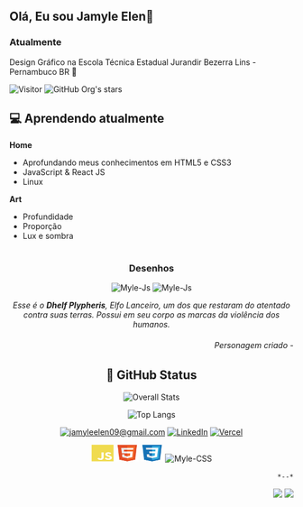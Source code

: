 <h2>Olá, Eu sou Jamyle Elen👋</h2>

<h3>Atualmente</h3>
Design Gráfico na Escola Técnica Estadual Jurandir Bezerra Lins - Pernambuco BR 🦅

![Visitor](https://visitor-badge.laobi.icu/badge?page_id=jamyle-elen) ![GitHub Org's stars](https://img.shields.io/github/stars/jamyle-elen?style=social)

<h2>💻 Aprendendo atualmente</h2>

__Home__
- Aprofundando meus conhecimentos em HTML5 e CSS3
- JavaScript & React JS
- Linux

__Art__
- Profundidade
- Proporção
- Lux e sombra

#
<h3 align='center'>Desenhos</h2>
<div align='center'>
  
  <img alt="Myle-Js" height="300" width="300" src="https://user-images.githubusercontent.com/110051309/217969091-472c61e1-c1a6-4fdb-b19d-aa04a0e4f123.png">
  <img alt="Myle-Js" height="300" width="300" src="https://user-images.githubusercontent.com/110051309/217969237-5ccc4ce1-21cc-4784-904f-7cb0f36adf1d.png">
  
</div>
<p align='center'><em>Esse é o <strong>Dhelf Plypheris</strong>, Elfo Lanceiro, um dos que restaram do atentado contra suas terras. Possui em seu corpo as marcas da violência dos humanos.</em></p>
<h6 align='end'>Personagem criado -</h6>

<h2 align='center'>👀 GitHub Status</h2>
<div align='center'>
  
![Overall Stats](https://github-readme-stats.vercel.app/api?username=jamyle-elen&count_private=true&show_icons=true&hide=contribs)

![Top Langs](https://github-readme-stats.vercel.app/api/top-langs/?username=jamyle-elen&layout=compact)
  
</div>

<div align='center'>
  
<a href="mailto:jamyleelen09@gmail.com">![jamyleelen09@gmail.com](https://img.shields.io/badge/Gmail-D14836?style=for-the-badge&logo=gmail&logoColor=white)</a> <a href="https://www.linkedin.com/in/jamyle-elen-cardoso-do-nascimento-31841b24a/">![LinkedIn](https://img.shields.io/badge/LinkedIn-0077B5?style=for-the-badge&logo=linkedin&logoColor=white)</a> <a href=""> <a href="https://vercel.com/dashboard">![Vercel](https://img.shields.io/badge/Vercel-000000?style=for-the-badge&logo=vercel&logoColor=white)</a>

</div>
<div align='center'>
  
  <img alt="Myle-Js" height="30" width="40" src="https://raw.githubusercontent.com/devicons/devicon/master/icons/javascript/javascript-plain.svg">
  <img alt="Myle-HTML" height="30" width="40" src="https://raw.githubusercontent.com/devicons/devicon/master/icons/html5/html5-original.svg">
  <img alt="Myle-CSS" height="30" width="40" src="https://raw.githubusercontent.com/devicons/devicon/master/icons/css3/css3-original.svg">
  <img alt="Myle-CSS" height="30" width="35" src="https://user-images.githubusercontent.com/110051309/214709025-656be295-9a4f-4182-840e-c6d2170ebefa.png">
  
</div>

<div align='end'>
  
`*--*`
</div>

<div align="end">
<img src="https://user-images.githubusercontent.com/110051309/214704434-c8fdc834-1ef1-4666-9b0a-e2ea15148f39.jpg" width=40> <img src="https://user-images.githubusercontent.com/110051309/214707041-629373ac-31f8-4a31-977a-406b60eb6d78.jpeg" width=40> 
</div>

<br/>

<!--
**Jamyle-Elen/jamyle-elen** is a ✨ _special_ ✨ repository because its `README.md` (this file) appears on your GitHub profile.

Here are some ideas to get you started:

- 🔭 I’m currently working on ...

- 🌱 I’m currently learning ...
- 👯 I’m looking to collaborate on ...
- 🤔 I’m looking for help with ...
- 💬 Ask me about ...
- 📫 How to reach me: ...
- 😄 Pronouns: ...
- ⚡ Fun fact: ...
-->
